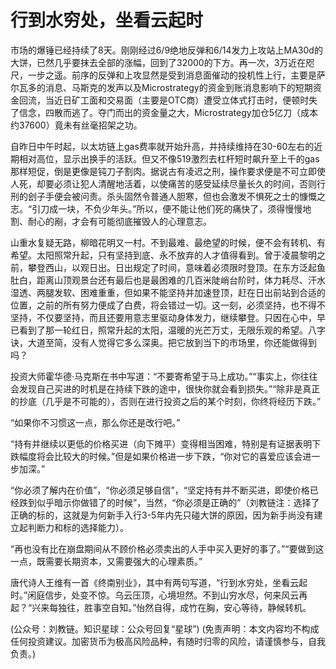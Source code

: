 # 行到水穷处，坐看云起时

市场的爆锤已经持续了8天。刚刚经过6/9绝地反弹和6/14发力上攻站上MA30d的大饼，已然几乎要抹去全部的涨幅，回到了32000的下方。再一次，3万近在咫尺，一步之遥。前序的反弹和上攻显然是受到消息面催动的投机性上行，主要是萨尔瓦多的消息、马斯克的发声以及Microstrategy的资金到账消息影响下的短期资金回流，当近日矿工面和交易面（主要是OTC商）遭受立体式打击时，便顿时失了信念，四散而逃了。夺门而出的资金量之大，Microstrategy加仓5亿刀（成本约37600）竟未有丝毫招架之功。

自昨日中午时起，以太坊链上gas费率就开始升高，并持续维持在30-60左右的近期相对高位，显示出换手的活跃。但又不像519激烈去杠杆短时飙升至上千的gas那样短促，倒是更像是钝刀子割肉。据说古有凌迟之刑，操作要求便是不可立即使人死，却要必须让犯人清醒地活着，以使痛苦的感受延续尽量长久的时间，否则行刑的刽子手便会被问责。杀头固然令普通人胆寒，但也会激发不惧死之士的慷慨之志。“引刀成一块，不负少年头。”所以，便不能让他们死的痛快了，须得慢慢地割、耐心的剐，才会有可能彻底摧毁人的心理意志。

山重水复疑无路，柳暗花明又一村。不到最难、最绝望的时候，便不会有转机、有希望。太阳照常升起，只有坚持到底、永不放弃的人才值得看到。曾于凌晨黎明之前，攀登西山，以观日出。日出规定了时间，意味着必须限时登顶。在东方泛起鱼肚白，距离山顶观景台还有最后也是最困难的几百米陡峭台阶时，体力耗尽、汗水湿透、两腿发软、困难重重，但如果不能坚持并加速登顶，赶在日出前站到合适的位置，之前的所有努力便成了白费，将会错过一切。这一刻，必须坚持，也不得不坚持，不仅要坚持，而且还要用意志里驱动身体发力，继续攀登。只因在心中，早已看到了那一轮红日，照常升起的太阳，温暖的光芒万丈，无限乐观的希望。八字诀，大道至简，没有人觉得它多么深奥。把它放到当下的市场里，你还能做得到吗？

投资大师霍华德·马克斯在书中写道：“不要寄希望于马上成功。”“事实上，你往往会发现自己买进的时机是在持续下跌的途中，很快你就会看到损失。”“除非是真正的抄底（几乎是不可能的），否则在进行投资之后的某个时刻，你终将经历下跌。”

“如果你不习惯这一点，那么你还是改行吧。”

“持有并继续以更低的价格买进（向下摊平）变得相当困难，特别是有证据表明下跌幅度将会比较大的时候。”但是如果价格进一步下跌，“你对它的喜爱应该会进一步加深。”

“你必须了解内在价值”，“你必须足够自信”，“坚定持有并不断买进，即使价格已经跌到似乎暗示你做错了的时候”，当然，“你必须是正确的”（刘教链注：选择了正确的标的，这就是为何新手入行3-5年内先只碰大饼的原因，因为新手尚没有建立起判断力和标的选择能力）。

“再也没有比在崩盘期间从不顾价格必须卖出的人手中买入更好的事了。”“要做到这一点，既需要长期资本，又需要强大的心理素质。”

唐代诗人王维有一首《终南别业》，其中有两句写道，“行到水穷处，坐看云起时。”闲庭信步，处变不惊。乌云压顶，心境坦然。不到山穷水尽，何来风云再起？“兴来每独往，胜事空自知。”怡然自得，成竹在胸，安心等待，静候转机。

(公众号：刘教链。知识星球：公众号回复“星球”)
(免责声明：本文内容均不构成任何投资建议。加密货币为极高风险品种，有随时归零的风险，请谨慎参与，自我负责。)
